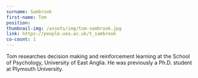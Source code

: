 ```yaml
---
surname: Sambrook
first-name: Tom
position: 
thumbnail-img: /assets/img/tom-sambrook.jpg
link: https://people.uea.ac.uk/t_sambrook
co-count: 1
---
```


Tom researches decision making and reinforcement learning at the School of Psychology, University of East Anglia. He was previously a Ph.D. student at Plymouth University.

